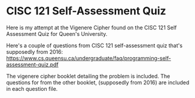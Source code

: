 # CISC 121 Self-Assessment Quiz
Here is my attempt at the Vigenere Cipher found on the CISC 121 Self Assessment Quiz for Queen's University.

Here's a couple of questions from CISC 121 self-assessment quiz that's supposedly from 2016: https://www.cs.queensu.ca/undergraduate/faq/programming-self-assessment-quiz.pdf

The vigenere cipher booklet detailing the problem is included. The questions for from the other booklet,
(supposedly from 2016) are included in each question file.


